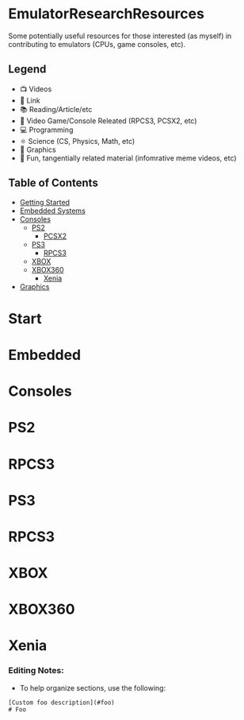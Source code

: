# EmulatorResearchResources
Some potentially useful resources for those interested (as myself) in contributing to emulators (CPUs, game consoles, etc).
## Legend
- 📺 Videos
- 🔗 Link
- 📚 Reading/Article/etc
- 👾 Video Game/Console Releated (RPCS3, PCSX2, etc)
- 💻 Programming
- ⚛️ Science (CS, Physics, Math, etc)
- 🎨 Graphics
- 🛝 Fun, tangentially related material (infomrative meme videos, etc)
## Table of Contents
- [Getting Started](#start)
- [Embedded Systems](#embedded)
- [Consoles](#consoles)
  - [PS2](#ps2)
    - [PCSX2](#pcsx2) 
  - [PS3](#ps3) 
    - [RPCS3](#rpcs3)
  - [XBOX](#xbox)
  - [XBOX360](#xbox360)
    - [Xenia](#xenia)
- [Graphics](#graphics)
# Start
# Embedded
# Consoles
# PS2
# RPCS3
# PS3
# RPCS3
# XBOX
# XBOX360
# Xenia
### Editing Notes:
- To help organize sections, use the following:
```
[Custom foo description](#foo)
# Foo
```
